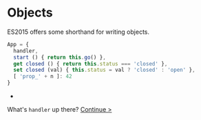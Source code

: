 # Objects

ES2015 offers some shorthand for writing objects.

```js
App = {
  handler,
  start () { return this.go() },
  get closed () { return this.status === 'closed' },
  set closed (val) { this.status = val ? 'closed' : 'open' },
  [ 'prop_' + n ]: 42
}
```

-

What's `handler` up there? [Continue >](object-shorthand.md)
